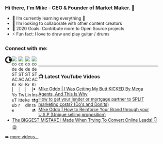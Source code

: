 ### Hi there, I'm Mike - CEO & Founder of Market Maker. 👋


- 🌱 I’m currently learning everything 🤣
- 👯 I’m looking to collaborate with other content creators
- 🥅 2020 Goals: Contribute more to Open Source projects
- ⚡ Fun fact: I love to draw and play guitar / drums

### Connect with me:

[<img align="left" alt="marketmakerleads.com" width="22px" src="https://raw.githubusercontent.com/iconic/open-iconic/master/svg/globe.svg" />][website]
[<img align="left" alt="codeSTACKr | YouTube" width="22px" src="https://cdn.jsdelivr.net/npm/simple-icons@v3/icons/youtube.svg" />][youtube]
[<img align="left" alt="codeSTACKr | Twitter" width="22px" src="https://cdn.jsdelivr.net/npm/simple-icons@v3/icons/twitter.svg" />][twitter]
[<img align="left" alt="codeSTACKr | LinkedIn" width="22px" src="https://cdn.jsdelivr.net/npm/simple-icons@v3/icons/linkedin.svg" />][linkedin]
[<img align="left" alt="codeSTACKr | Instagram" width="22px" src="https://cdn.jsdelivr.net/npm/simple-icons@v3/icons/instagram.svg" />][instagram]

<br />

---

### 📺 Latest YouTube Videos

<!-- YOUTUBE:START -->
- [Mike Oddo | I Was Getting My Butt KICKED By Mega Agents, And This Is Why](https://www.youtube.com/watch?v=Qvqntn6FRUU&t=1s)
- [How to get your lender or mortgage partner to SPLIT marketing costs? (Do's and Don'ts)](https://www.youtube.com/watch?v=ELdpnEPkQT0)
- [Mike Oddo | How to Reinforce Your Brand through your U.S.P (Unique selling proposition)](https://www.youtube.com/watch?v=t4AKFvyWw0Y)
- [The BIGGEST MISTAKE I Made When Trying To Convert Online Leads! 👇 😫](https://www.youtube.com/watch?v=Ex4oq5baG7A&t=1s )
<!-- YOUTUBE:END -->

➡️ [more videos...](https://www.youtube.com/channel/UCJyUM2QMQE_Pgi_ZvCgU7AA)


[website]: https://www.marketmakerleads.com/
[twitter]: https://twitter.com/marketmakercall
[youtube]: https://www.youtube.com/channel/UCJyUM2QMQE_Pgi_ZvCgU7AA
[instagram]: https://www.instagram.com/marketmakerre
[linkedin]: https://www.linkedin.com/company/market-maker-leads/
